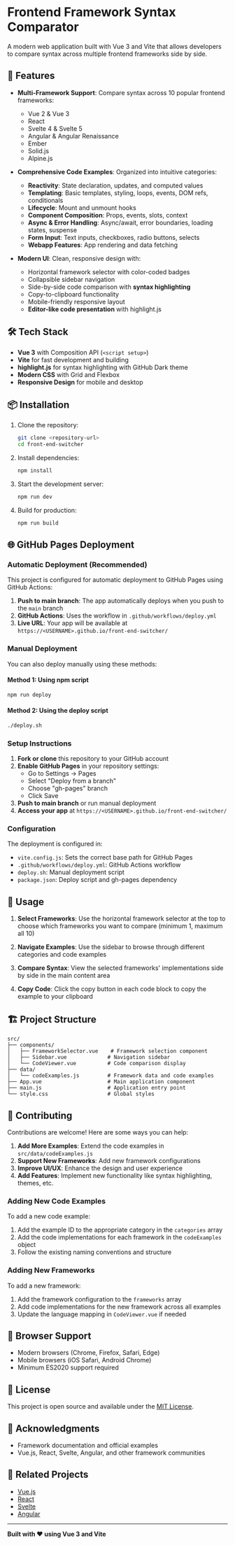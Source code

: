 # Frontend Framework Syntax Comparator

A modern web application built with Vue 3 and Vite that allows developers to compare syntax across multiple frontend frameworks side by side.

## 🚀 Features

- **Multi-Framework Support**: Compare syntax across 10 popular frontend frameworks:

  - Vue 2 & Vue 3
  - React
  - Svelte 4 & Svelte 5
  - Angular & Angular Renaissance
  - Ember
  - Solid.js
  - Alpine.js

- **Comprehensive Code Examples**: Organized into intuitive categories:

  - **Reactivity**: State declaration, updates, and computed values
  - **Templating**: Basic templates, styling, loops, events, DOM refs, conditionals
  - **Lifecycle**: Mount and unmount hooks
  - **Component Composition**: Props, events, slots, context
  - **Async & Error Handling**: Async/await, error boundaries, loading states, suspense
  - **Form Input**: Text inputs, checkboxes, radio buttons, selects
  - **Webapp Features**: App rendering and data fetching

- **Modern UI**: Clean, responsive design with:
  - Horizontal framework selector with color-coded badges
  - Collapsible sidebar navigation
  - Side-by-side code comparison with **syntax highlighting**
  - Copy-to-clipboard functionality
  - Mobile-friendly responsive layout
  - **Editor-like code presentation** with highlight.js

## 🛠️ Tech Stack

- **Vue 3** with Composition API (`<script setup>`)
- **Vite** for fast development and building
- **highlight.js** for syntax highlighting with GitHub Dark theme
- **Modern CSS** with Grid and Flexbox
- **Responsive Design** for mobile and desktop

## 📦 Installation

1. Clone the repository:

   ```bash
   git clone <repository-url>
   cd front-end-switcher
   ```

2. Install dependencies:

   ```bash
   npm install
   ```

3. Start the development server:

   ```bash
   npm run dev
   ```

4. Build for production:
   ```bash
   npm run build
   ```

## 🌐 GitHub Pages Deployment

### Automatic Deployment (Recommended)

This project is configured for automatic deployment to GitHub Pages using GitHub Actions:

1. **Push to main branch**: The app automatically deploys when you push to the `main` branch
2. **GitHub Actions**: Uses the workflow in `.github/workflows/deploy.yml`
3. **Live URL**: Your app will be available at `https://<USERNAME>.github.io/front-end-switcher/`

### Manual Deployment

You can also deploy manually using these methods:

#### Method 1: Using npm script

```bash
npm run deploy
```

#### Method 2: Using the deploy script

```bash
./deploy.sh
```

### Setup Instructions

1. **Fork or clone** this repository to your GitHub account
2. **Enable GitHub Pages** in your repository settings:
   - Go to Settings → Pages
   - Select "Deploy from a branch"
   - Choose "gh-pages" branch
   - Click Save
3. **Push to main branch** or run manual deployment
4. **Access your app** at `https://<USERNAME>.github.io/front-end-switcher/`

### Configuration

The deployment is configured in:

- `vite.config.js`: Sets the correct base path for GitHub Pages
- `.github/workflows/deploy.yml`: GitHub Actions workflow
- `deploy.sh`: Manual deployment script
- `package.json`: Deploy script and gh-pages dependency

## 🎯 Usage

1. **Select Frameworks**: Use the horizontal framework selector at the top to choose which frameworks you want to compare (minimum 1, maximum all 10)

2. **Navigate Examples**: Use the sidebar to browse through different categories and code examples

3. **Compare Syntax**: View the selected frameworks' implementations side by side in the main content area

4. **Copy Code**: Click the copy button in each code block to copy the example to your clipboard

## 🏗️ Project Structure

```
src/
├── components/
│   ├── FrameworkSelector.vue    # Framework selection component
│   ├── Sidebar.vue             # Navigation sidebar
│   └── CodeViewer.vue          # Code comparison display
├── data/
│   └── codeExamples.js         # Framework data and code examples
├── App.vue                     # Main application component
├── main.js                     # Application entry point
└── style.css                   # Global styles
```

## 🤝 Contributing

Contributions are welcome! Here are some ways you can help:

1. **Add More Examples**: Extend the code examples in `src/data/codeExamples.js`
2. **Support New Frameworks**: Add new framework configurations
3. **Improve UI/UX**: Enhance the design and user experience
4. **Add Features**: Implement new functionality like syntax highlighting, themes, etc.

### Adding New Code Examples

To add a new code example:

1. Add the example ID to the appropriate category in the `categories` array
2. Add the code implementations for each framework in the `codeExamples` object
3. Follow the existing naming conventions and structure

### Adding New Frameworks

To add a new framework:

1. Add the framework configuration to the `frameworks` array
2. Add code implementations for the new framework across all examples
3. Update the language mapping in `CodeViewer.vue` if needed

## 📱 Browser Support

- Modern browsers (Chrome, Firefox, Safari, Edge)
- Mobile browsers (iOS Safari, Android Chrome)
- Minimum ES2020 support required

## 📄 License

This project is open source and available under the [MIT License](LICENSE).

## 🙏 Acknowledgments

- Framework documentation and official examples
- Vue.js, React, Svelte, Angular, and other framework communities

## 🔗 Related Projects

- [Vue.js](https://vuejs.org/)
- [React](https://reactjs.org/)
- [Svelte](https://svelte.dev/)
- [Angular](https://angular.io/)

---

**Built with ❤️ using Vue 3 and Vite**
